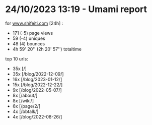 # 24/10/2023 13:19 - Umami report
for www.shifeiti.com [24h] :

 - 171 (-5) page views
 - 59 (-4) uniques
 - 48 (4) bounces
 - 4h 59' 20'' (2h 20' 57'') totaltime


top 10 urls:
 - 35x [/]
 - 35x [/blog/2022-12-09/]
 - 16x [/blog/2023-01-12/]
 - 15x [/blog/2022-12-22/]
 - 9x [/blog/2022-05-07/]
 - 8x [/about/]
 - 8x [/wiki/]
 - 6x [/page/2/]
 - 4x [/bbtalk/]
 - 4x [/blog/2022-08-26/]


